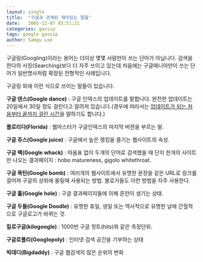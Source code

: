 ```yaml
---
layout: single
title:  "구글과 관계된 재미있는 말들"
date:   2005-12-07 03:51:21
categories: gassip
tags: google gassip
author: Samgu Lee
---
```

구글링(Googling)이라는 용어는 더이상 몇몇 사람만이 쓰는 단어가 아닙니다. 검색을 한다의 서칭(Searching)보다 더 자주 쓰이고 있는데 처음에는 구글매니아만이 쓰는 단어가 일반명사처럼 확장된 전형적인 사례입니다.

구글링 외에 이런 식으로 쓰이는 말들이 있습니다.

**구글 댄스(Google dance)**
: 구글 인덱스의 업데이트를 말합니다. 완전한 업데이트는 20일에서 30일 정도 걸린다고 알려져 있습니다.(경우에 따라서는 [업데이트가 되는 처음부터 끝까지 걸린 시간](http://google.blogspace.com/archives/000327)을 말하기도 합니다.)

**플로리다(Florida)** : 웹마스터가 구글인덱스의 마지막 버젼을 부르는 말.

**구글 쥬스(Google juice)** : 구글에서 높은 랭킹을 즐기는 웹사이트의 속성.

**구글 왝(Google whack)** : 따옴표 없이 두개의 단어로 검색했을 때 단지 한개의 사이트만 나오는 결과페이지 : hobo matureness, gigolo whitethroat.

**구글 폭탄(Google bomb)** : 여러개의 웹사이트에서 유명한 문장을 같은 URL로 링크를 걸어져 구글의 상위에 올릴때 사용되는 방법. 블로거들도 이런 방법을 자주 사용한다.

**구글 홀(Google hole)** : 구글 결과페이지들에 의해 혼란이 생기는 상태.

**구글 두들(Google Doodle)** : 유명한 휴일, 생일 또는 역사적으로 유명한 날에 간헐적으로 구글로고가 바뀌는 것. 

**킬로구글(kilogoogle)** : 1000번 구글 힛트(hits)와 같은 측정단위.

**구글로폴리(Googlopoly)** : 인터넷 검색 공간을 기부하는 상태

**빅데디(Bigdaddy)** : 구글 웹검색의 많은 순위의 변화
